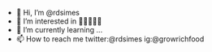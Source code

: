- 👋 Hi, I’m @rdsimes
- 👀 I’m interested in 🍄🥬🌱🌳🍄 
- 🌱 I’m currently learning ...
- 📫 How to reach me twitter:@rdsimes ig:@growrichfood

<!---
rdsimes/rdsimes is a ✨ special ✨ repository because its `README.md` (this file) appears on your GitHub profile.
You can click the Preview link to take a look at your changes.
--->
